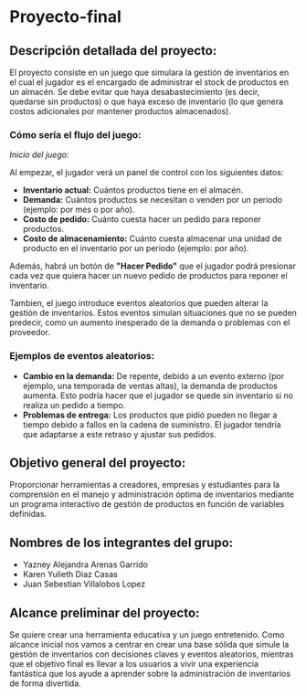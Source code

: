 # Proyecto-final

## Descripción detallada del proyecto:
El proyecto consiste en un juego que simulara la gestión de inventarios en el cual el jugador es el encargado de administrar el stock de productos en un almacén. Se debe evitar que haya desabastecimiento (es decir, quedarse sin productos) o que haya exceso de inventario (lo que genera costos adicionales por mantener productos almacenados).
### Cómo sería el flujo del juego:
*Inicio del juego:*

Al empezar, el jugador verá un panel de control con los siguientes datos:
- **Inventario actual:** Cuántos productos tiene en el almacén.
- **Demanda:** Cuántos productos se necesitan o venden por un periodo (ejemplo: por mes o por año).
- **Costo de pedido:** Cuánto cuesta hacer un pedido para reponer productos.
- **Costo de almacenamiento:** Cuánto cuesta almacenar una unidad de producto en el inventario por un periodo (ejemplo: por año).

Además, habrá un botón de **"Hacer Pedido"** que el jugador podrá presionar cada vez que quiera hacer un nuevo pedido de productos para reponer el inventario.
  
Tambien, el juego introduce eventos aleatorios que pueden alterar la gestión de inventarios. Estos eventos simulan situaciones que no se pueden predecir, como un aumento inesperado de la demanda o problemas con el proveedor.
### Ejemplos de eventos aleatorios:
- **Cambio en la demanda:** De repente, debido a un evento externo (por ejemplo, una temporada de ventas altas), la demanda de productos aumenta. Esto podría hacer que el jugador se quede sin inventario si no realiza un pedido a tiempo.
- **Problemas de entrega:** Los productos que pidió pueden no llegar a tiempo debido a fallos en la cadena de suministro. El jugador tendría que adaptarse a este retraso y ajustar sus pedidos.

## Objetivo general del proyecto:
Proporcionar herramientas a creadores, empresas y estudiantes para la comprensión en el manejo y administración óptima de inventarios mediante un programa interactivo de gestión de productos en función de variables definidas.

## Nombres de los integrantes del grupo:
- Yazney Alejandra Arenas Garrido
- Karen Yulieth Diaz Casas
- Juan Sebestian Villalobos Lopez

## Alcance preliminar del proyecto:
Se quiere crear una herramienta educativa y un juego entretenido. Como alcance inicial nos vamos a centrar en crear una base sólida que simule la gestión de inventarios con decisiones claves y eventos aleatorios, mientras que el objetivo final es llevar a los usuarios a vivir una experiencia fantástica que los ayude a aprender sobre la administración de inventarios de forma divertida.
